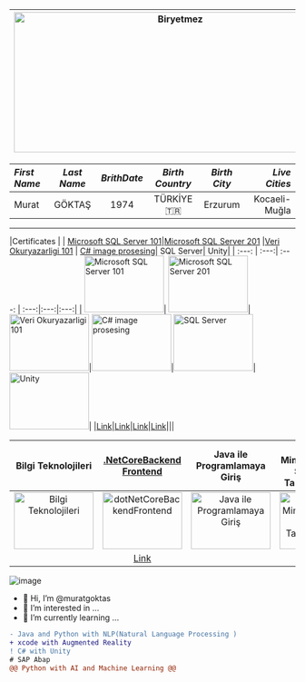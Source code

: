 
|<img src="https://user-images.githubusercontent.com/77151500/120715677-9d388980-c4cd-11eb-9cf1-167e2569abcc.png" alt="Biryetmez" width="570" height="247" title="Biryetmez">|<img src="https://user-images.githubusercontent.com/77151500/168813830-da945fa9-4e4c-4ca0-bb99-93dd43f1edb1.PNG" alt="Biryetmez" width="570" height="247" title="Biryetmez">|
|:---:    |:---:    |


|***First Name***|***Last Name***|***BrithDate***|***Birth Country***|***Birth City***|***Live Cities***  |
|:---      |:---:    |:---:    |:---:        |:---:     |         ---:|
|Murat     | GÖKTAŞ  |1974     |TÜRKİYE :tr: |Erzurum   |Kocaeli-Muğla|
-----------
|Certificates                                                                                   |
| [Microsoft SQL Server 101](https://gelecegiyazanlar.turkcell.com.tr/kisi/belge/mcs.goktas/Microsoft%20SQL%20Server/101)|[Microsoft SQL Server 201](https://gelecegiyazanlar.turkcell.com.tr/kisi/belge/mcs.goktas/Microsoft%20SQL%20Server/201) |[Veri Okuryazarligi 101](https://gelecegiyazanlar.turkcell.com.tr/kisi/belge/mcs.goktas/Veri%20Okuryazarl%C4%B1%C4%9F%C4%B1/101) | [C# image prosesing](https://www.udemy.com/certificate/UC-45efcb8e-cf1c-4a78-af18-c397fdc78fbd/)| SQL Server| Unity|
| :---: | :---:| :---: | :---:|:---:|:---:|
| <img src="https://user-images.githubusercontent.com/77151500/167930077-33bbddb8-1ab5-4296-ae1a-306c34a290a7.JPG" alt="Microsoft SQL Server 101" width="140" height="100" title="Microsoft SQL Server 101">| <img src="https://user-images.githubusercontent.com/77151500/167930830-9699691f-d6a8-4ac7-b58f-4ca19994cdd3.JPG" alt="Microsoft SQL Server 201" width="140" height="100" title="Microsoft SQL Server 201">| <img src="https://user-images.githubusercontent.com/77151500/167928219-b99b0f6f-b5e7-4efa-9af7-6d1185baa227.JPG" alt="Veri Okuryazarligi 101" width="140" height="100" title="Veri Okuryazarligi 101">|<img src="https://user-images.githubusercontent.com/77151500/120518553-5f0e6d80-c3da-11eb-8dce-1d1493807092.png" alt="C# image prosesing" width="140" height="100" title="C# image prosesing">|<img src="https://user-images.githubusercontent.com/77151500/167936179-48e9def6-0d3c-418a-ac91-085945033b8a.PNG" alt="SQL Server" width="140" height="100" title="SQL Server">|<img src="https://user-images.githubusercontent.com/77151500/168073492-8c110de8-af40-415f-a950-2e46b56d8547.PNG" alt="Unity" width="140" height="100" title="Unity">| 
|[Link](https://gelecegiyazanlar.turkcell.com.tr/kisi/belge/mcs.goktas/Microsoft%20SQL%20Server/101)|[Link](https://gelecegiyazanlar.turkcell.com.tr/kisi/belge/mcs.goktas/Microsoft%20SQL%20Server/201)|[Link](https://gelecegiyazanlar.turkcell.com.tr/kisi/belge/mcs.goktas/Veri%20Okuryazarl%C4%B1%C4%9F%C4%B1/101)|[Link](https://www.udemy.com/certificate/UC-45efcb8e-cf1c-4a78-af18-c397fdc78fbd/)|||

|Bilgi Teknolojileri|[.NetCoreBackend Frontend](https://www.udemy.com/certificate/UC-d55de9cc-758f-4dcb-9431-e4ad6a570a4c/) |Java ile Programlamaya Giriş | Kurumsal Mimariler İçin Sql Server Veri Tabanı Tasarımı| UNDSS_BSAFE|SolidWorks|
| :---: | :---:| :---: | :---:| :---:|:---:|
<img src="https://user-images.githubusercontent.com/77151500/168075284-cf00d1dc-8887-4d66-8b84-0bd1554bc065.PNG" alt="Bilgi Teknolojileri" width="140" height="100" title="Bilgi Teknolojileri">| <img src="https://user-images.githubusercontent.com/77151500/168075863-29ca8b14-a963-430c-b5f1-33373b3b87f2.jpg" alt="dotNetCoreBackendFrontend" width="140" height="100" title="dotNetCoreBackendFrontend">| <img src="https://user-images.githubusercontent.com/77151500/168076427-8434b237-7b97-4199-85d4-8811c06a40aa.PNG" alt="Java ile Programlamaya Giriş" width="140" height="100" title="Java ile Programlamaya Giriş">|  <img src="https://user-images.githubusercontent.com/77151500/168077134-59393d14-0c35-444f-a43a-475ace1d632e.png" alt="Kurumsal Mimariler İçin Sql Server Veri Tabanı Tasarımı" width="140" height="100" title="Kurumsal Mimariler İçin Sql Server Veri Tabanı Tasarımı">|   <img src="https://user-images.githubusercontent.com/77151500/168077959-14f6c2ea-810c-4531-828f-dba8223bc87d.PNG" alt="UNDSS_BSAFE" width="140" height="100" title="UNDSS_BSAFE">| 
||[Link](https://www.udemy.com/certificate/UC-d55de9cc-758f-4dcb-9431-e4ad6a570a4c/)||||||||||[Link](https://www.udemy.com/certificate/UC-MZU546R8/)|





![image](https://user-images.githubusercontent.com/77151500/120507094-2fa63380-c3cf-11eb-9705-04b4cec51279.png)
- 👋 Hi, I’m @muratgoktas
- 👀 I’m interested in ...
- 🌱 I’m currently learning ...
```diff
- Java and Python with NLP(Natural Language Processing )
+ xcode with Augmented Reality 
! C# with Unity
# SAP Abap
@@ Python with AI and Machine Learning @@
```





<!---
![Kare Grafik Gönderisi 800x800  px](https://user-images.githubusercontent.com/77151500/120977943-9a16f500-c77c-11eb-9f76-1f5d014e606f.gif)
| Left-aligned | Center-aligned | Right-aligned |
| :---         |     :---:      |          ---: |
| git status   | git status     | git status    |
| git diff     | git diff       | git diff      |
- 📫 <h1>Certificate</h1>...




```diff
- text in red
+ text in green
! text in orange
# text in gray
@@ text in purple (and bold)@@
```
<?xml version="1.0" encoding="utf-8"?>
<svg version="1.1" 
     xmlns="http://www.w3.org/2000/svg"
     xmlns:xlink="http://www.w3.org/1999/xlink"
     width="100" height="50">
  <text font-size="16" x="10" y="20">
    <tspan fill="red">Hello</tspan>,
    <tspan fill="green">world</tspan>!
  </text>
</svg> 




muratgoktas/muratgoktas is a ✨ special ✨ repository because its `README.md` (this file) appears on your GitHub profile.
You can click the Preview link to take a look at your changes.
--->
